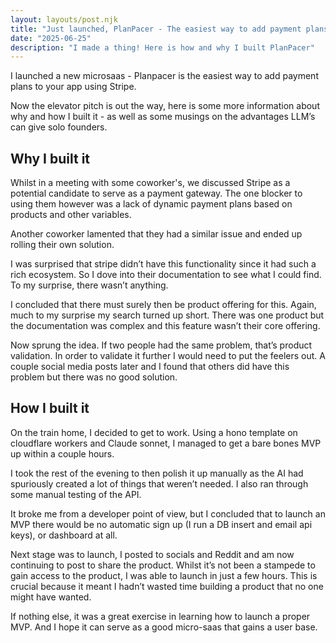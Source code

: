 ```yaml
---
layout: layouts/post.njk
title: "Just launched, PlanPacer - The easiest way to add payment plans to your app using Stripe"
date: "2025-06-25"
description: "I made a thing! Here is how and why I built PlanPacer"
---
```


I launched a new microsaas - Planpacer is the easiest way to add payment plans to your app using Stripe.

Now the elevator pitch is out the way, here is some more information about why and how I built it - as well as some musings on the advantages LLM’s can give solo founders.

## Why I built it

Whilst in a meeting with some coworker's, we discussed Stripe as a potential candidate to serve as a payment gateway. The one blocker to using them however was a lack of dynamic payment plans based on products and other variables.

Another coworker lamented that they had a similar issue and ended up rolling their own solution.

I was surprised that stripe didn’t have this functionality since it had such a rich ecosystem. So I dove into their documentation to see what I could find. To my surprise, there wasn’t anything.

I concluded that there must surely then be product offering for this. Again, much to my surprise my search turned up short. There was one product but the documentation was complex and this feature wasn’t their core offering.

Now sprung the idea. If two people had the same problem, that’s product validation.
In order to validate it further I would need to put the feelers out. A couple social media posts later and I found that others did have this problem but there was no good solution.

## How I built it

On the train home, I decided to get to work. Using a hono template on cloudflare workers and Claude sonnet, I managed to get a bare bones MVP up within a couple hours.

I took the rest of the evening to then polish it up manually as the AI had spuriously created a lot of things that weren’t needed. I also ran through some manual testing of the API.

It broke me from a developer point of view, but I concluded that to launch an MVP there would be no automatic sign up (I run a DB insert and email api keys), or dashboard at all.

Next stage was to launch, I posted to socials and Reddit and am now continuing to post to share the product.
Whilst it’s not been a stampede to gain access to the product, I was able to launch in just a few hours. This is crucial because it meant I hadn’t wasted time building a product that no one might have wanted.

If nothing else, it was a great exercise in learning how to launch a proper MVP. And I hope it can serve as a good micro-saas that gains a user base.
